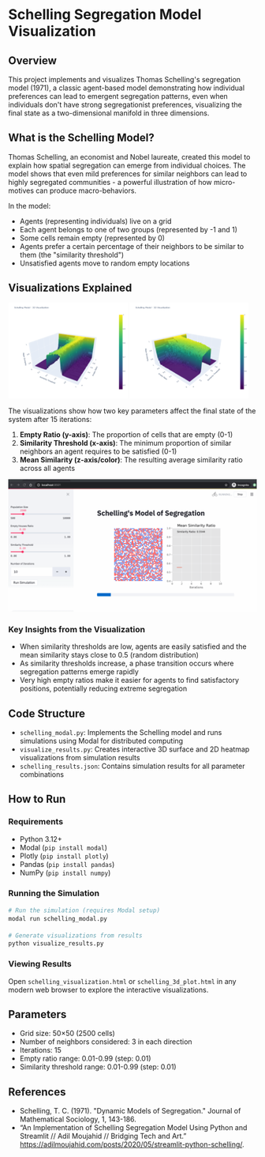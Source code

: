 # Schelling Segregation Model Visualization

## Overview

This project implements and visualizes Thomas Schelling's segregation model (1971), a classic agent-based model demonstrating how individual preferences can lead to emergent segregation patterns, even when individuals don't have strong segregationist preferences, visualizing the final state as a two-dimensional manifold in three dimensions.

## What is the Schelling Model?

Thomas Schelling, an economist and Nobel laureate, created this model to explain how spatial segregation can emerge from individual choices. The model shows that even mild preferences for similar neighbors can lead to highly segregated communities - a powerful illustration of how micro-motives can produce macro-behaviors.

In the model:
- Agents (representing individuals) live on a grid
- Each agent belongs to one of two groups (represented by -1 and 1)
- Some cells remain empty (represented by 0)
- Agents prefer a certain percentage of their neighbors to be similar to them (the "similarity threshold")
- Unsatisfied agents move to random empty locations

## Visualizations Explained
<p float="left">
  <img src="schelling_2d_manifold_1.png" width="48%" />
  <img src="schelling_2d_manifold_2.png" width="48%" /> 
</p>

The visualizations show how two key parameters affect the final state of the system after 15 iterations:

1. **Empty Ratio (y-axis)**: The proportion of cells that are empty (0-1)
2. **Similarity Threshold (x-axis)**: The minimum proportion of similar neighbors an agent requires to be satisfied (0-1)
3. **Mean Similarity (z-axis/color)**: The resulting average similarity ratio across all agents

![Original Board in Streamlit](schelling-simulation.gif)
### Key Insights from the Visualization

- When similarity thresholds are low, agents are easily satisfied and the mean similarity stays close to 0.5 (random distribution)
- As similarity thresholds increase, a phase transition occurs where segregation patterns emerge rapidly
- Very high empty ratios make it easier for agents to find satisfactory positions, potentially reducing extreme segregation

## Code Structure

- `schelling_modal.py`: Implements the Schelling model and runs simulations using Modal for distributed computing
- `visualize_results.py`: Creates interactive 3D surface and 2D heatmap visualizations from simulation results
- `schelling_results.json`: Contains simulation results for all parameter combinations

## How to Run

### Requirements
- Python 3.12+
- Modal (`pip install modal`)
- Plotly (`pip install plotly`)
- Pandas (`pip install pandas`)
- NumPy (`pip install numpy`)

### Running the Simulation
```bash
# Run the simulation (requires Modal setup)
modal run schelling_modal.py

# Generate visualizations from results
python visualize_results.py
```

### Viewing Results
Open `schelling_visualization.html` or `schelling_3d_plot.html` in any modern web browser to explore the interactive visualizations.

## Parameters

- Grid size: 50×50 (2500 cells)
- Number of neighbors considered: 3 in each direction
- Iterations: 15
- Empty ratio range: 0.01-0.99 (step: 0.01)
- Similarity threshold range: 0.01-0.99 (step: 0.01)

## References

- Schelling, T. C. (1971). "Dynamic Models of Segregation." Journal of Mathematical Sociology, 1, 143-186.
- “An Implementation of Schelling Segregation Model Using Python and Streamlit // Adil Moujahid // Bridging Tech and Art.” https://adilmoujahid.com/posts/2020/05/streamlit-python-schelling/.
